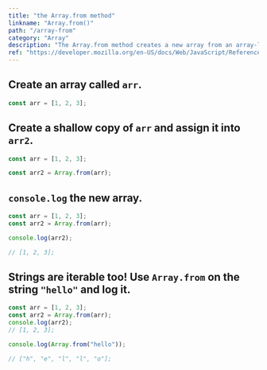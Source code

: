 ```yaml
---
title: "the Array.from method"
linkname: "Array.from()"
path: "/array-from"
category: "Array"
description: "The Array.from method creates a new array from an array-like or iterable object. Array.from creates a _shallow_ copy."
ref: "https://developer.mozilla.org/en-US/docs/Web/JavaScript/Reference/Global_Objects/Array/from"
---
```


<!-- prettier-ignore-start -->

## Create an array called `arr`.

```javascript content
const arr = [1, 2, 3];
```

## Create a shallow copy of `arr` and assign it into `arr2`.

```javascript start
const arr = [1, 2, 3];
```

```javascript content
const arr2 = Array.from(arr);
```

## `console.log` the new array.

```javascript start
const arr = [1, 2, 3];
const arr2 = Array.from(arr);
```

```javascript content
console.log(arr2);
```

```javascript after
// [1, 2, 3];
```

## Strings are iterable too! Use `Array.from` on the string `"hello"` and log it.


```javascript start
const arr = [1, 2, 3];
const arr2 = Array.from(arr);
console.log(arr2);
// [1, 2, 3];
```

```javascript content
console.log(Array.from("hello"));
```

```javascript after
// ["h", "e", "l", "l", "o"];
```

<!-- prettier-ignore-end -->
